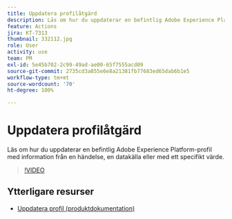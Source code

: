 ```yaml
---
title: Uppdatera profilåtgärd
description: Läs om hur du uppdaterar en befintlig Adobe Experience Platform-profil med information från en händelse, en datakälla eller med ett specifikt värde.
feature: Actions
jira: KT-7313
thumbnail: 332112.jpg
role: User
activity: use
team: PM
exl-id: 5e45b702-2c99-49ad-ae00-65f7555acd09
source-git-commit: 2735cd3a855e6e8a21381fb77683ed65dab6b1e5
workflow-type: tm+mt
source-wordcount: '70'
ht-degree: 100%

---
```


# Uppdatera profilåtgärd

Läs om hur du uppdaterar en befintlig Adobe Experience Platform-profil med information från en händelse, en datakälla eller med ett specifikt värde.

>[!VIDEO](https://video.tv.adobe.com/v/332112?quality=12&learn=on)

## Ytterligare resurser

* [Uppdatera profil (produktdokumentation)](https://experienceleague.adobe.com/docs/journeys/using/building-journeys/about-journey-building/action-activities/update-profiles.html?lang=sv#important-notes)
